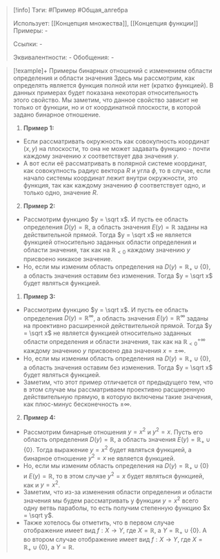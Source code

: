 > [!info]
> Тэги: #Пример #Общая_алгебра  
> 
> Использует: [[Концепция множества]], [[Концепция функции]]
> Примеры: *-*
> 
> Ссылки: *-*
> 
> Эквивалентности: *-*
> Обобщения: *-*

> [!example]+ Примеры бинарных отношений с изменением области определения и области значения
> Здесь мы рассмотрим, как определять является функция полной или нет (кратко функцией). В данных примерах будет показана некоторая относительность этого свойство. Мы заметим, что данное свойство зависит не только от функции, но и от координатной плоскости, в которой задано бинарное отношение.     
> 1. **Пример 1:** 
> 	* Если рассматривать окружность как совокупность координат $(x,y)$ на плоскости, то она не может задавать функцию - почти каждому значению $x$ соответствует два значения $y$.
> 	* А вот если её рассматривать в полярной системе координат, как совокупность радиус вектора $R$ и угла $\phi$, то в случае, если начало системы координат лежит внутри окружности, это функция, так как каждому значению $\phi$ соответствует одно, и только одно, значение $R$.
> 2. **Пример 2:**
> 	* Рассмотрим функцию $y = \sqrt x$. И пусть ее область определения $D(y) = \mathbb R$, а область значения $E(y) = \mathbb R$ заданы на действительной прямой. Тогда $y = \sqrt x$ не является функцией относительно заданных области определения и области значения, так как на $\mathbb R_{< 0}$ каждому значению $y$ присвоено никакое значение. 
> 	* Но, если мы изменим область определения на $D(y) = \mathbb R_+ \cup \{0\}$, а область значения оставим без изменения. Тогда $y = \sqrt x$ будет являться функцией. 
> 1. **Пример 3:**
> 	* Рассмотрим функцию $y = \sqrt x$. И пусть ее область определения $D(y) = \mathbb R^{\infty}$, а область значения $E(y) = \mathbb R^{\infty}$ заданы на проективно расширенной действительной прямой. Тогда $y = \sqrt x$ не является функцией относительно заданных области определения и области значения, так как на $\mathbb R^{+\infty}_{< 0}$ каждому значению $y$ присвоено два значения $x = \pm \infty$. 
> 	* Но, если мы изменим область определения на $D(y) = \mathbb R_+ \cup \{0\}$, а область значения оставим без изменения. Тогда $y = \sqrt x$ будет являться функцией. 
> 	* Заметим, что этот пример отличается от предыдущего тем, что в этом случае мы рассматриваем проективно расширенную действительную прямую, в которую включены такие значения, как плюс-минус бесконечность $\pm\infty$.
> 2. **Пример 4:**
> 	* Рассмотрим бинарные отношения $y = x^2$ и $y^2 = x$. Пусть его область определения $D(y) = \mathbb R$, а область значения $E(y) = \mathbb R_+ \cup \{0\}$. Тогда выражение $y = x^2$ будет являться функцией, а бинарное отношение $y^2 = x$ не является функцией. 
> 	* Но, если мы изменим область определения на $D(y) = \mathbb R_+ \cup \{0\}$ и $E(y) = \mathbb R$, то в этом случае $y^2 = x$ будет являться функцией, как и $y = x^2$. 
> 	* Заметим, что из-за изменения области определения и области значения мы будем рассматривать у функции $y = x^2$ всего одну ветвь параболы, то есть получим степенную функцию $x = \sqrt y$. 
> 	* Также хотелось бы отметить, что в первом случае отображение имеет вид $f: X\rightarrow Y$, где $X = \mathbb R$, а $Y = \mathbb R_+ \cup \{0\}$. А во втором случае отображение имеет вид $f: X\rightarrow Y$, где $X = \mathbb R_+ \cup \{0\}$, а $Y = \mathbb R$.